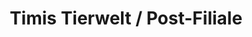 ---
title: "Timis Tierwelt / Post-Filiale"
url: /reinheim/timis-tierwelt-post-filiale/
shop: Tiere
---